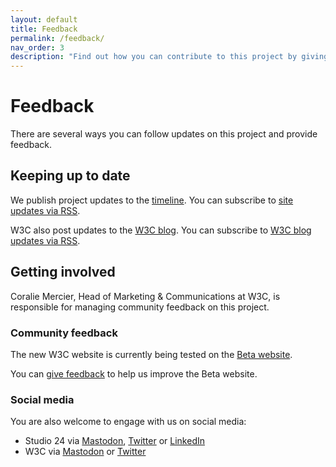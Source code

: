 ```yaml
---
layout: default
title: Feedback
permalink: /feedback/
nav_order: 3
description: "Find out how you can contribute to this project by giving feedback."
---
```

# Feedback

There are several ways you can follow updates on this project and provide feedback.

## Keeping up to date

We publish project updates to the [timeline](/timeline/). You can subscribe to [site updates via RSS](/feeds/updates.xml).

W3C also post updates to the [W3C blog](https://www.w3.org/blog/). You can subscribe to [W3C blog updates via RSS](https://www.w3.org/blog/feed).

## Getting involved

Coralie Mercier, Head of Marketing & Communications at W3C, is responsible for managing community feedback on this 
project. 

### Community feedback

The new W3C website is currently being tested on the [Beta website](https://beta.w3.org/).

You can [give feedback](https://github.com/w3c/w3c-website) to help us improve the Beta website.

### Social media

You are also welcome to engage with us on social media: 

* Studio 24 via [Mastodon](https://mastodon.social/@simonrjones), [Twitter](https://twitter.com/studio24) or [LinkedIn](https://www.linkedin.com/company/studio24ltd/)
* W3C via [Mastodon](https://w3c.social/@w3c) or [Twitter](https://twitter.com/w3c/) 
